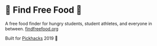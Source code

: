 # 🍕 Find Free Food 🍕

A free food finder for hungry students, student athletes, and everyone in between. [findfreefood.org](https://findfreefood.org)

Built for [Pickhacks](https://pickhacks.io/) 2019 🤙
